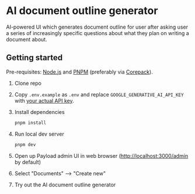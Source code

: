 # AI document outline generator

AI-powered UI which generates document outline for user after asking user a series of increasingly specific questions about what they plan on writing a document about.

## Getting started

Pre-requisites: [Node.js](https://nodejs.org) and [PNPM](https://pnpm.io) (preferably via [Corepack](https://pnpm.io/installation#using-corepack)).

1. Clone repo

2. Copy `.env.example` as `.env` and replace `GOOGLE_GENERATIVE_AI_API_KEY` with [your actual API key](https://aistudio.google.com).

3. Install dependencies

   ```sh
   pnpm install
   ```

4. Run local dev server

   ```sh
   pnpm dev
   ```

5. Open up Payload admin UI in web browser ([http://localhost:3000/admin](http://localhost:3000/admin) by default)

6. Select "Documents" —> "Create new"

7. Try out the AI document outline generator
